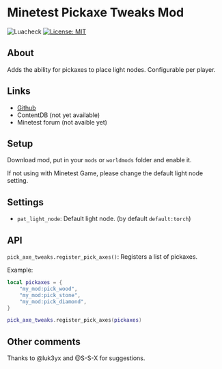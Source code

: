 # Minetest Pickaxe Tweaks Mod
![Luacheck](https://github.com/wsor4035/pick_axe_tweaks/workflows/luacheck/badge.svg)
[![License: MIT](https://img.shields.io/badge/License-MIT-blue.svg)](https://opensource.org/licenses/MIT)

## About

Adds the ability for pickaxes to place light nodes. Configurable per player.

## Links

* [Github](https://github.com/wsor4035/pick_axe_tweaks)
* ContentDB (not yet available)
* Minetest forum (not avaible yet)

## Setup

Download mod, put in your `mods` or `worldmods` folder and enable it.

If not using with Minetest Game, please change the default light node setting.

## Settings 

* `pat_light_node`: Default light node. (by default `default:torch`)

## API

`pick_axe_tweaks.register_pick_axes()`: Registers a list of pickaxes.

Example:

```lua
local pickaxes = {
	"my_mod:pick_wood",
	"my_mod:pick_stone",
	"my_mod:pick_diamond",
}

pick_axe_tweaks.register_pick_axes(pickaxes)
```

## Other comments

Thanks to @luk3yx and @S-S-X for suggestions.
